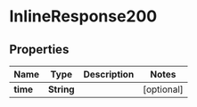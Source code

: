 # InlineResponse200

## Properties
Name | Type | Description | Notes
------------ | ------------- | ------------- | -------------
**time** | **String** |  |  [optional]
